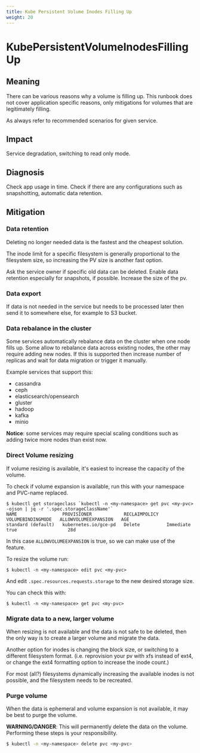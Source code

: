 ```yaml
---
title: Kube Persistent Volume Inodes Filling Up
weight: 20
---
```


# KubePersistentVolumeInodesFillingUp

## Meaning

There can be various reasons why a volume is filling up.
This runbook does not cover application specific reasons, only mitigations
for volumes that are legitimately filling.

As always refer to recommended scenarios for given service.

## Impact

Service degradation, switching to read only mode.

## Diagnosis

Check app usage in time.
Check if there are any configurations such as snapshotting, automatic data retention.

## Mitigation

### Data retention

Deleting no longer needed data is the fastest and the cheapest solution.

The inode limit for a specific filesystem is generally proportional to the 
filesystem size, so increasing the PV size is another fast option.

Ask the service owner if specific old data can be deleted.
Enable data retention especially for snapshots, if possible.
Increase the size of the pv.

### Data export

If data is not needed in the service but needs to be processed later 
then send it to somewhere else, for example to S3 bucket.

### Data rebalance in the cluster

Some services automatically rebalance data on the cluster when one node
fills up. 
Some allow to rebalance data across existing nodes, the other may require
adding new nodes.
If this is supported then increase number of replicas and wait for data
migration or trigger it manually.

Example services that support this:

- cassandra
- ceph
- elasticsearch/opensearch
- gluster
- hadoop
- kafka
- minio

**Notice**: some services may require special scaling conditions such as
adding twice more nodes than exist now.

### Direct Volume resizing

If volume resizing is available, it's easiest to increase the capacity of
the volume.

To check if volume expansion is available, run this with your namespace
and PVC-name replaced.

```shell
$ kubectl get storageclass `kubectl -n <my-namespace> get pvc <my-pvc> -ojson | jq -r '.spec.storageClassName'`       
NAME                 PROVISIONER            RECLAIMPOLICY   VOLUMEBINDINGMODE   ALLOWVOLUMEEXPANSION   AGE
standard (default)   kubernetes.io/gce-pd   Delete          Immediate           true                   28d
```

In this case `ALLOWVOLUMEEXPANSION` is true, so we can make use of the feature.

To resize the volume run:

```shell
$ kubectl -n <my-namespace> edit pvc <my-pvc>
```

And edit `.spec.resources.requests.storage` to the new desired storage size.

You can check this with:

```shell
$ kubectl -n <my-namespace> get pvc <my-pvc>
```

### Migrate data to a new, larger volume

When resizing is not available and the data is not safe to be deleted,
then the only way is to create a larger volume and migrate the data.

Another option for inodes is changing the block size, or switching to a
different filesystem format. (i.e. reprovision your pv with xfs instead
of ext4, or change the ext4 formatting option to increase the inode count.)

For most (all?) filesystems dynamically increasing the available inodes is
not possible, and the filesystem needs to be recreated.

### Purge volume

When the data is ephemeral and volume expansion is not available,
it may be best to purge the volume.

**WARNING/DANGER**: This will permanently delete the data on the volume.
Performing these steps is your responsibility.

```bash
$ kubectl -n <my-namespace> delete pvc <my-pvc>
```
